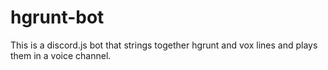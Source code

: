 # hgrunt-bot
This is a discord.js bot that strings together hgrunt and vox lines and plays them in a voice channel.
